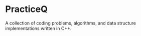 # PracticeQ
A collection of coding problems, algorithms, and data structure implementations written in C++.
